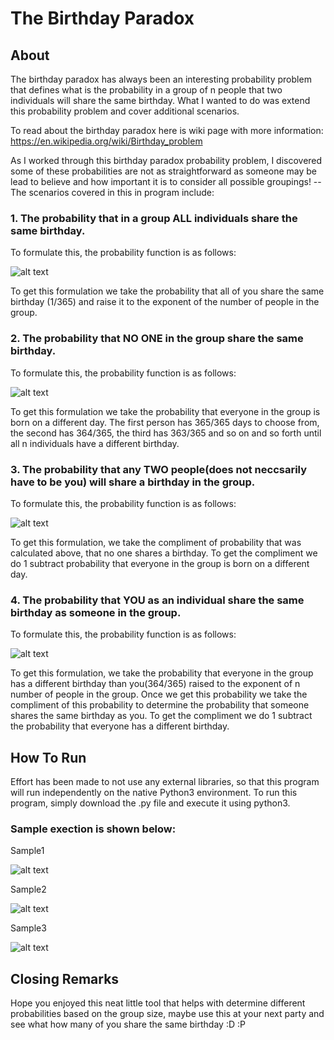 # The Birthday Paradox

## About
The birthday paradox has always been an interesting probability problem that defines what is the probability in a group of n people that two individuals will share the same birthday. What I wanted to do was extend this probability problem and cover additional scenarios.

To read about the birthday paradox here is wiki page with more information:
https://en.wikipedia.org/wiki/Birthday_problem

As I worked through this birthday paradox probability problem, I discovered some of these probabilities are not as straightforward as someone may be lead to believe and how important it is to consider all possible groupings! -- The scenarios covered in this in program include:

### 1. The probability that in a group ALL individuals share the same birthday.
To formulate this, the probability function is as follows:

![alt text](https://github.com/akalia25/Birthday_Probability/blob/master/Screenshots/all_same.png)

To get this formulation we take the probability that all of you share the same birthday (1/365) and raise it to the exponent of the number of people in the group.


### 2. The probability that NO ONE in the group share the same birthday.
To formulate this, the probability function is as follows:

![alt text](https://github.com/akalia25/Birthday_Probability/blob/master/Screenshots/no_same_bday.png)

To get this formulation we take the probability that everyone in the group is born on a different day. The first person has 365/365 days to choose from, the second has 364/365, the third has 363/365 and so on and so forth until all n individuals have a different birthday.


### 3. The probability that any TWO people(does not neccsarily have to be you) will share a birthday in the group.
To formulate this, the probability function is as follows:

![alt text](https://github.com/akalia25/Birthday_Probability/blob/master/Screenshots/one_other_bday.png)

To get this formulation, we take the compliment of probability that was calculated above, that no one shares a birthday. To get the compliment we do 1 subtract probability that everyone in the group is born on a different day.


### 4. The probability that YOU as an individual share the same birthday as someone in the group.
To formulate this, the probability function is as follows:

![alt text](https://github.com/akalia25/Birthday_Probability/blob/master/Screenshots/one_other_bday.png)

To get this formulation, we take the probability that everyone in the group has a different birthday than you(364/365) raised to the exponent of n number of people in the group. Once we get this probability we take the compliment of this probability to determine the probability that someone shares the same birthday as you. To get the compliment we do 1 subtract the probability that everyone has a different birthday.


## How To Run
Effort has been made to not use any external libraries, so that this program will run independently on the native Python3 environment.
To run this program, simply download the .py file and execute it using python3.

### Sample exection is shown below:
Sample1

![alt text](https://github.com/akalia25/Birthday_Probability/blob/master/Screenshots/sample_output_1.png)

Sample2

![alt text](https://github.com/akalia25/Birthday_Probability/blob/master/Screenshots/sample_output_2.png)

Sample3

![alt text](https://github.com/akalia25/Birthday_Probability/blob/master/Screenshots/sample_output_3.png)


## Closing Remarks
Hope you enjoyed this neat little tool that helps with determine different probabilities based on the group size, maybe use this at your next party and see what how many of you share the same birthday :D :P 
